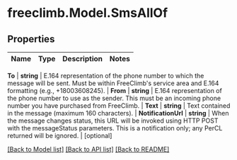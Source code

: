 # freeclimb.Model.SmsAllOf



## Properties

Name | Type | Description | Notes
------------ | ------------- | ------------- | -------------

**To** | **string** | E.164 representation of the phone number to which the message will be sent. Must be within FreeClimb&#39;s service area and E.164 formatting (e.g., +18003608245). | 
**From** | **string** | E.164 representation of the phone number to use as the sender. This must be an incoming phone number you have purchased from FreeClimb. | 
**Text** | **string** | Text contained in the message (maximum 160 characters). | 
**NotificationUrl** | **string** | When the message changes status, this URL will be invoked using HTTP POST with the messageStatus parameters. This is a notification only; any PerCL returned will be ignored. | [optional] 


 [[Back to Model list]](../README.md#documentation-for-models) [[Back to API list]](../README.md#documentation-for-api-endpoints) [[Back to README]](../README.md)



